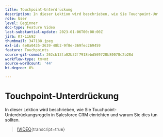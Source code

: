 ```yaml
---
title: Touchpoint-Unterdrückung
description: In dieser Lektion wird beschrieben, wie Sie Touchpoint-Unterdrückungsregeln in Salesforce CRM einrichten und warum Sie dies tun sollten.
role: User
level: Beginner
doc-type: Feature Video
last-substantial-update: 2023-01-06T00:00:00Z
jira: KT-11693
thumbnail: 347188.jpeg
exl-id: 4e8a0435-3639-48b2-9f0e-369fec269459
feature: Touchpoints
source-git-commit: 262cb13fa02b32f7918ebd569720b80078c2b28d
workflow-type: tm+mt
source-wordcount: '44'
ht-degree: 0%

---
```


# Touchpoint-Unterdrückung

In dieser Lektion wird beschrieben, wie Sie Touchpoint-Unterdrückungsregeln in Salesforce CRM einrichten und warum Sie dies tun sollten.

>[!VIDEO](https://video.tv.adobe.com/v/3432015/?learn=on&captions=ger){transcript=true}
